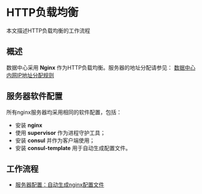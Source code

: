 # HTTP负载均衡
本文描述HTTP负载均衡的工作流程

## 概述
数据中心采用 **Nginx** 作为HTTP负载均衡。服务器的地址分配请参见： [数据中心内网IP地址分配规则](./../../../../kb/dc-private-ip.md)

## 服务器软件配置
所有nginx服务器均采用相同的软件配置，包括：
- 安装 **nginx**
- 使用 **supervisor** 作为进程守护工具；
- 安装 **consul** 并作为客户端使用；
- 安装 **consul-template** 用于自动生成配置文件。

## 工作流程

- [服务器配置：自动生成nginx配置文件](server-setup-generate-conf.md)
